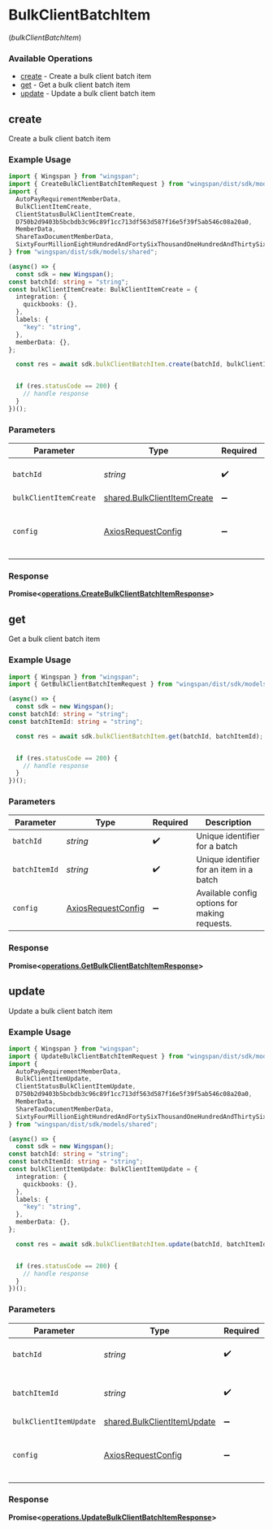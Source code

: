 # BulkClientBatchItem
(*bulkClientBatchItem*)

### Available Operations

* [create](#create) - Create a bulk client batch item
* [get](#get) - Get a bulk client batch item
* [update](#update) - Update a bulk client batch item

## create

Create a bulk client batch item

### Example Usage

```typescript
import { Wingspan } from "wingspan";
import { CreateBulkClientBatchItemRequest } from "wingspan/dist/sdk/models/operations";
import {
  AutoPayRequirementMemberData,
  BulkClientItemCreate,
  ClientStatusBulkClientItemCreate,
  D750b2d9403b5bcbdb3c96c89f1cc713df563d587f16e5f39f5ab546c08a20a0,
  MemberData,
  ShareTaxDocumentMemberData,
  SixtyFourMillionEightHundredAndFortySixThousandOneHundredAndThirtySixa354aa510825c1f23c3a978f4c816d8d4184311e7294a570f73727dc,
} from "wingspan/dist/sdk/models/shared";

(async() => {
  const sdk = new Wingspan();
const batchId: string = "string";
const bulkClientItemCreate: BulkClientItemCreate = {
  integration: {
    quickbooks: {},
  },
  labels: {
    "key": "string",
  },
  memberData: {},
};

  const res = await sdk.bulkClientBatchItem.create(batchId, bulkClientItemCreate);


  if (res.statusCode == 200) {
    // handle response
  }
})();
```

### Parameters

| Parameter                                                                  | Type                                                                       | Required                                                                   | Description                                                                |
| -------------------------------------------------------------------------- | -------------------------------------------------------------------------- | -------------------------------------------------------------------------- | -------------------------------------------------------------------------- |
| `batchId`                                                                  | *string*                                                                   | :heavy_check_mark:                                                         | Unique identifier for a batch                                              |
| `bulkClientItemCreate`                                                     | [shared.BulkClientItemCreate](../../models/shared/bulkclientitemcreate.md) | :heavy_minus_sign:                                                         | N/A                                                                        |
| `config`                                                                   | [AxiosRequestConfig](https://axios-http.com/docs/req_config)               | :heavy_minus_sign:                                                         | Available config options for making requests.                              |


### Response

**Promise<[operations.CreateBulkClientBatchItemResponse](../../models/operations/createbulkclientbatchitemresponse.md)>**


## get

Get a bulk client batch item

### Example Usage

```typescript
import { Wingspan } from "wingspan";
import { GetBulkClientBatchItemRequest } from "wingspan/dist/sdk/models/operations";

(async() => {
  const sdk = new Wingspan();
const batchId: string = "string";
const batchItemId: string = "string";

  const res = await sdk.bulkClientBatchItem.get(batchId, batchItemId);


  if (res.statusCode == 200) {
    // handle response
  }
})();
```

### Parameters

| Parameter                                                    | Type                                                         | Required                                                     | Description                                                  |
| ------------------------------------------------------------ | ------------------------------------------------------------ | ------------------------------------------------------------ | ------------------------------------------------------------ |
| `batchId`                                                    | *string*                                                     | :heavy_check_mark:                                           | Unique identifier for a batch                                |
| `batchItemId`                                                | *string*                                                     | :heavy_check_mark:                                           | Unique identifier for an item in a batch                     |
| `config`                                                     | [AxiosRequestConfig](https://axios-http.com/docs/req_config) | :heavy_minus_sign:                                           | Available config options for making requests.                |


### Response

**Promise<[operations.GetBulkClientBatchItemResponse](../../models/operations/getbulkclientbatchitemresponse.md)>**


## update

Update a bulk client batch item

### Example Usage

```typescript
import { Wingspan } from "wingspan";
import { UpdateBulkClientBatchItemRequest } from "wingspan/dist/sdk/models/operations";
import {
  AutoPayRequirementMemberData,
  BulkClientItemUpdate,
  ClientStatusBulkClientItemUpdate,
  D750b2d9403b5bcbdb3c96c89f1cc713df563d587f16e5f39f5ab546c08a20a0,
  MemberData,
  ShareTaxDocumentMemberData,
  SixtyFourMillionEightHundredAndFortySixThousandOneHundredAndThirtySixa354aa510825c1f23c3a978f4c816d8d4184311e7294a570f73727dc,
} from "wingspan/dist/sdk/models/shared";

(async() => {
  const sdk = new Wingspan();
const batchId: string = "string";
const batchItemId: string = "string";
const bulkClientItemUpdate: BulkClientItemUpdate = {
  integration: {
    quickbooks: {},
  },
  labels: {
    "key": "string",
  },
  memberData: {},
};

  const res = await sdk.bulkClientBatchItem.update(batchId, batchItemId, bulkClientItemUpdate);


  if (res.statusCode == 200) {
    // handle response
  }
})();
```

### Parameters

| Parameter                                                                  | Type                                                                       | Required                                                                   | Description                                                                |
| -------------------------------------------------------------------------- | -------------------------------------------------------------------------- | -------------------------------------------------------------------------- | -------------------------------------------------------------------------- |
| `batchId`                                                                  | *string*                                                                   | :heavy_check_mark:                                                         | Unique identifier for a batch                                              |
| `batchItemId`                                                              | *string*                                                                   | :heavy_check_mark:                                                         | Unique identifier for an item in a batch                                   |
| `bulkClientItemUpdate`                                                     | [shared.BulkClientItemUpdate](../../models/shared/bulkclientitemupdate.md) | :heavy_minus_sign:                                                         | N/A                                                                        |
| `config`                                                                   | [AxiosRequestConfig](https://axios-http.com/docs/req_config)               | :heavy_minus_sign:                                                         | Available config options for making requests.                              |


### Response

**Promise<[operations.UpdateBulkClientBatchItemResponse](../../models/operations/updatebulkclientbatchitemresponse.md)>**

